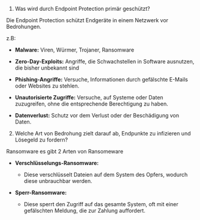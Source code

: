 1. Was wird durch Endpoint Protection primär geschützt?  

Die Endpoint Protection schützt  Endgeräte in einem Netzwerk vor  Bedrohungen. 

z.B:

- **Malware:** Viren, Würmer, Trojaner, Ransomware 

- **Zero-Day-Exploits:** Angriffe, die Schwachstellen in Software ausnutzen, die bisher unbekannt sind 

- **Phishing-Angriffe:** Versuche, Informationen durch gefälschte E-Mails oder Websites zu stehlen.


- **Unautorisierte Zugriffe:**  Versuche, auf Systeme oder Daten zuzugreifen, ohne die entsprechende Berechtigung zu haben.


- **Datenverlust:**  Schutz vor dem Verlust oder der Beschädigung von Daten.




2. Welche Art von Bedrohung zielt darauf ab, Endpunkte zu infizieren und Lösegeld zu fordern?

Ransomware 
es gibt 2 Arten von Ransomeware 

- **Verschlüsselungs-Ransomware:**
    - Diese verschlüsselt Dateien auf dem System des Opfers, wodurch diese unbrauchbar werden.


- **Sperr-Ransomware:**
    - Diese sperrt den Zugriff auf das gesamte System, oft mit einer gefälschten Meldung, die zur Zahlung auffordert.

